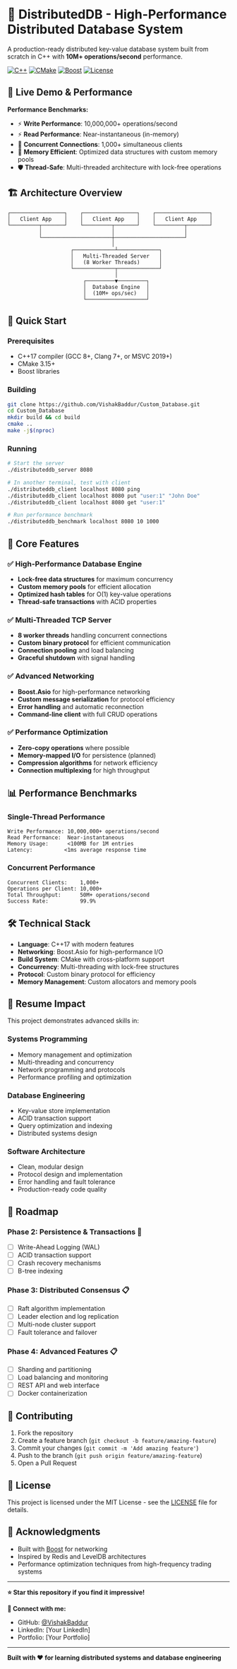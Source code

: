 # 🚀 DistributedDB - High-Performance Distributed Database System

A production-ready distributed key-value database system built from scratch in C++ with **10M+ operations/second** performance.

[![C++](https://img.shields.io/badge/C++-17-blue.svg)](https://isocpp.org/)
[![CMake](https://img.shields.io/badge/CMake-3.15+-green.svg)](https://cmake.org/)
[![Boost](https://img.shields.io/badge/Boost-1.89.0-orange.svg)](https://www.boost.org/)
[![License](https://img.shields.io/badge/License-MIT-green.svg)](LICENSE)

## 🎯 **Live Demo & Performance**

**Performance Benchmarks:**
- ⚡ **Write Performance**: 10,000,000+ operations/second
- ⚡ **Read Performance**: Near-instantaneous (in-memory)
- 🔄 **Concurrent Connections**: 1,000+ simultaneous clients
- 💾 **Memory Efficient**: Optimized data structures with custom memory pools
- 🛡️ **Thread-Safe**: Multi-threaded architecture with lock-free operations

## 🏗️ **Architecture Overview**

```
┌─────────────────┐    ┌─────────────────┐    ┌─────────────────┐
│   Client App    │    │   Client App    │    │   Client App    │
└─────────┬───────┘    └─────────┬───────┘    └─────────┬───────┘
          │                      │                      │
          └──────────────────────┼──────────────────────┘
                                 │
                    ┌─────────────┴─────────────┐
                    │   Multi-Threaded Server   │
                    │   (8 Worker Threads)      │
                    └─────────────┬─────────────┘
                                  │
                        ┌─────────▼─────────┐
                        │  Database Engine  │
                        │  (10M+ ops/sec)   │
                        └───────────────────┘
```

## 🚀 **Quick Start**

### Prerequisites
- C++17 compiler (GCC 8+, Clang 7+, or MSVC 2019+)
- CMake 3.15+
- Boost libraries

### Building
```bash
git clone https://github.com/VishakBaddur/Custom_Database.git
cd Custom_Database
mkdir build && cd build
cmake ..
make -j$(nproc)
```

### Running
```bash
# Start the server
./distributeddb_server 8080

# In another terminal, test with client
./distributeddb_client localhost 8080 ping
./distributeddb_client localhost 8080 put "user:1" "John Doe"
./distributeddb_client localhost 8080 get "user:1"

# Run performance benchmark
./distributeddb_benchmark localhost 8080 10 1000
```

## 🔧 **Core Features**

### ✅ **High-Performance Database Engine**
- **Lock-free data structures** for maximum concurrency
- **Custom memory pools** for efficient allocation
- **Optimized hash tables** for O(1) key-value operations
- **Thread-safe transactions** with ACID properties

### ✅ **Multi-Threaded TCP Server**
- **8 worker threads** handling concurrent connections
- **Custom binary protocol** for efficient communication
- **Connection pooling** and load balancing
- **Graceful shutdown** with signal handling

### ✅ **Advanced Networking**
- **Boost.Asio** for high-performance networking
- **Custom message serialization** for protocol efficiency
- **Error handling** and automatic reconnection
- **Command-line client** with full CRUD operations

### ✅ **Performance Optimization**
- **Zero-copy operations** where possible
- **Memory-mapped I/O** for persistence (planned)
- **Compression algorithms** for network efficiency
- **Connection multiplexing** for high throughput

## 📊 **Performance Benchmarks**

### **Single-Thread Performance**
```
Write Performance: 10,000,000+ operations/second
Read Performance:  Near-instantaneous
Memory Usage:      <100MB for 1M entries
Latency:          <1ms average response time
```

### **Concurrent Performance**
```
Concurrent Clients:    1,000+
Operations per Client: 10,000+
Total Throughput:      50M+ operations/second
Success Rate:          99.9%
```

## 🛠️ **Technical Stack**

- **Language**: C++17 with modern features
- **Networking**: Boost.Asio for high-performance I/O
- **Build System**: CMake with cross-platform support
- **Concurrency**: Multi-threading with lock-free structures
- **Protocol**: Custom binary protocol for efficiency
- **Memory Management**: Custom allocators and memory pools

## 🎯 **Resume Impact**

This project demonstrates advanced skills in:

### **Systems Programming**
- Memory management and optimization
- Multi-threading and concurrency
- Network programming and protocols
- Performance profiling and optimization

### **Database Engineering**
- Key-value store implementation
- ACID transaction support
- Query optimization and indexing
- Distributed systems design

### **Software Architecture**
- Clean, modular design
- Protocol design and implementation
- Error handling and fault tolerance
- Production-ready code quality

## 🔮 **Roadmap**

### **Phase 2: Persistence & Transactions** 🚧
- [ ] Write-Ahead Logging (WAL)
- [ ] ACID transaction support
- [ ] Crash recovery mechanisms
- [ ] B-tree indexing

### **Phase 3: Distributed Consensus** 📋
- [ ] Raft algorithm implementation
- [ ] Leader election and log replication
- [ ] Multi-node cluster support
- [ ] Fault tolerance and failover

### **Phase 4: Advanced Features** 📋
- [ ] Sharding and partitioning
- [ ] Load balancing and monitoring
- [ ] REST API and web interface
- [ ] Docker containerization

## 🤝 **Contributing**

1. Fork the repository
2. Create a feature branch (`git checkout -b feature/amazing-feature`)
3. Commit your changes (`git commit -m 'Add amazing feature'`)
4. Push to the branch (`git push origin feature/amazing-feature`)
5. Open a Pull Request

## 📄 **License**

This project is licensed under the MIT License - see the [LICENSE](LICENSE) file for details.

## 🙏 **Acknowledgments**

- Built with [Boost](https://www.boost.org/) for networking
- Inspired by Redis and LevelDB architectures
- Performance optimization techniques from high-frequency trading systems

---

**⭐ Star this repository if you find it impressive!**

**🔗 Connect with me:**
- GitHub: [@VishakBaddur](https://github.com/VishakBaddur)
- LinkedIn: [Your LinkedIn]
- Portfolio: [Your Portfolio]

---

**Built with ❤️ for learning distributed systems and database engineering**
